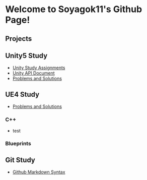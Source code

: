 ﻿# Welcome to Soyagok11's Github Page!

## Projects


## Unity5 Study

 * [Unity Study Assignments](UnityStudyAssignments)
 * [Unity API Document](UnityAPI)
 * [Problems and Solutions](UnityPnS)

## UE4 Study

 * [Problems and Solutions](UE4PnS)

### C++

 * test
 
### Blueprints
 

## Git Study

 * [Github Markdown Syntax](https://guides.github.com/features/mastering-markdown/)
